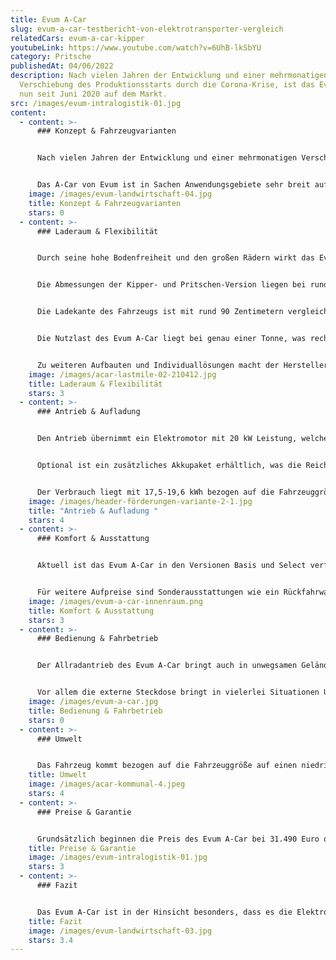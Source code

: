 ```yaml
---
title: Evum A-Car
slug: evum-a-car-testbericht-von-elektrotransporter-vergleich
relatedCars: evum-a-car-kipper
youtubeLink: https://www.youtube.com/watch?v=6UhB-lkSbYU
category: Pritsche
publishedAt: 04/06/2022
description: Nach vielen Jahren der Entwicklung und einer mehrmonatigen
  Verschiebung des Produktionsstarts durch die Corona-Krise, ist das Evum A-Car
  nun seit Juni 2020 auf dem Markt.
src: /images/evum-intralogistik-01.jpg
content:
  - content: >-
      ### Konzept & Fahrzeugvarianten


      Nach vielen Jahren der Entwicklung und einer mehrmonatigen Verschiebung des Produktionsstarts durch die Corona-Krise, ist das Evum A-Car nun seit Juni 2020 auf dem Markt. Ursprünglich wurde der kräftige Elektrotransporter für Entwicklungs- und Schwellenländern entwickelt, wo er in der Landwirtschaft und der Industrie zum Einsatz kommen sollte. Während der Entstehungsphase wurde aber klar, dass das Fahrzeug auch für den europäischen Markt attraktiv sein könnte.


      Das A-Car von Evum ist in Sachen Anwendungsgebiete sehr breit aufgestellt. So gibt es das Fahrzeug mit Pritschenaufbau für den Einsatz in der Garten- und Landschaftspflege oder für große Werkshallen in der Industrie. Der Pritschenaufbau ist zudem auch mit kippbarer Ladefläche sowie mit einer Planenkonstruktion erhältlich. Mit dem geschlossenem Kofferaufbau zielt das A-Car speziell auf die Branchen des Handwerks und des Warentransports. Recht einzigartig im Elektrotransporter-Bereich sind der Allradantrieb und die damit verbundenen Offroad-Qualitäten des Fahrzeugs, wodurch das Fahrzeug auch für die Landwirtschaft sehr interessant ist.
    image: /images/evum-landwirtschaft-04.jpg
    title: Konzept & Fahrzeugvarianten
    stars: 0
  - content: >-
      ### Laderaum & Flexibilität


      Durch seine hohe Bodenfreiheit und den großen Rädern wirkt das Evum A-Car fast wie ein LKW der Sorte Unimog von Mercedes-Benz. Gleichzeitig ist er mit 4 Metern Länge aber doch recht kompakt. Das Fahrzeug ist in den Aufbauvarianten Pritsche, Koffer und Dreiseitenkipper verfügbar. Die Laderaummaße des Kofferaufbaus liegen bei rund 1,79 m x 1,54 m x 1,10 m. Der Aufbau besitzt dadurch ein Ladevolumen von 3,03 m3 .


      Die Abmessungen der Kipper- und Pritschen-Version liegen bei rund 1,78 m Länge und 1,5 m Breite. Die Höhe der Ladebordwand beträgt 35 cm. Der Aufbau kommt damit auf eine Ladefläche von 2,86 m2.


      Die Ladekante des Fahrzeugs ist mit rund 90 Zentimetern vergleichsweise hoch über dem Boden. Das kann beim Verladen von großen Industriegütern von Vorteil sein, bei kleineren Einsätzen aber schnell anstrengend werden.


      Die Nutzlast des Evum A-Car liegt bei genau einer Tonne, was recht stattlich ist. Dadurch ist das Fahrzeug auch für größere Baustellen sowie die Landwirtschaft interessant. Hier ist auch die Anhängekupplung mit einer Anhängelast von 1.000 Kilogramm gebremst sowie 750 Kilogramm ungebremst von Vorteil.


      Zu weiteren Aufbauten und Individuallösungen macht der Hersteller keine Angaben.
    image: /images/acar-lastmile-02-210412.jpg
    title: Laderaum & Flexibilität
    stars: 3
  - content: >-
      ### Antrieb & Aufladung


      Den Antrieb übernimmt ein Elektromotor mit 20 kW Leistung, welche gleichmäßig auf die zwei Achsen verteilt wird. Damit kann das Evum A-Car eine Höchstgeschwindigkeit von 70 Km/h erreichen. Als Energiespeicher fungiert ein Lithium-Ionen-Akku mit einer Betriebsspannung von 48 Volt und eine Kapazität von 16,5 kWh. Die Reichweite soll damit in der Standard-Version 110 Kilometer betragen. 


      Optional ist ein zusätzliches Akkupaket erhältlich, was die Reichweite verdoppelt. Laut dem Hersteller kann das Fahrzeug bereits an einer herkömmlichen 230 Volt-Steckdose in 6,5 Stunden aufgeladen werden. Über Typ-2 ist das Fahrzeug in rund 2 Stunden geladen. 


      Der Verbrauch liegt mit 17,5-19,6 kWh bezogen auf die Fahrzeuggröße in einem annehmbaren Bereich.
    image: /images/header-förderungen-variante-2-1.jpg
    title: "Antrieb & Aufladung "
    stars: 4
  - content: >-
      ### Komfort & Ausstattung


      Aktuell ist das Evum A-Car in den Versionen Basis und Select verfügbar. In der “Basis”-Version ist das Fahrzeug sehr spartanisch ausgestattet und kommt ohne Extras wie einer Heizung, einem Radio oder einer Zentralverriegelung mit Funkfernbedienung zum Kunden. Diese Dinge können in der Select-Version für einen Aufpreis von 6900 Euro zusätzlich erworben werden. Ebenso enthält die Select Version eine integrierte Standheizung, eine Telematikeinheit und eine externe Steckdose (3 kW, 220 V). 


      Für weitere Aufpreise sind Sonderausstattungen wie ein Rückfahrwarner, Sitzheizung, Unterfahrschutz, eine abnehmbare Anhängerkupplung und vieles mehr verfügbar.
    image: /images/evum-a-car-innenraum.png
    title: Komfort & Ausstattung
    stars: 3
  - content: >-
      ### Bedienung & Fahrbetrieb


      Der Allradantrieb des Evum A-Car bringt auch in unwegsamen Gelände einen angenehmen Fahrkomfort. Mit einer Höchstgeschwindigkeit von 70 km/h wird das Fahrzeug zudem keineswegs zum Verkehrshindernis. 


      Vor allem die externe Steckdose bringt in vielerlei Situationen Unabhängigkeit mit sich, da Arbeitsgeräte direkt mit der Energie des Fahrzeuges betrieben werden können. Hier sollte jedoch darauf geachtet werden, dass die restliche Energie für die Rückfahrt reicht. Die LCD-Anzeige ermöglicht zudem stets die Kontrolle des Energieverbrauchs. Wer über die externe Steckdose viel Energie zieht, sollte jedoch gegebenenfalls über eine zusätzliches Akkupaket nachdenken.
    image: /images/evum-a-car.jpg
    title: Bedienung & Fahrbetrieb
    stars: 0
  - content: >-
      ### Umwelt


      Das Fahrzeug kommt bezogen auf die Fahrzeuggröße auf einen niedrigen kombinierten Verbrauch von 15,9 kWh/ 100 km. Bei angenommenen 30 Cent pro Kilowattstunde kosten 100 km Fahrstrecke 4,77 €. Über ein zusätzliches Solarmodul auf dem Dach des Fahrzeugs gibt es keine Angaben.
    title: Umwelt
    image: /images/acar-kommunal-4.jpeg
    stars: 4
  - content: >-
      ### Preise & Garantie


      Grundsätzlich beginnen die Preis des Evum A-Car bei 31.490 Euro ohne Mehrwertsteuer in der Basisversion. Dieser Preis gilt allerdings für die Version ohne Aufbau. In der “Select”-Version ist das Fahrzeug ab 38.390 Euro erhältlich. Mit den Aufbauten kommen zusätzlich 1.590 Euro (Pritsche), 3.580 Euro (Pritsche mit Planenaufbau) oder 5.990 Euro (Koffer) hinzu. Mit Kipperaufbau kostet das Fahrzeug 45.380 Euro zzgl. Mehrwertsteuer. Interessant für Kommunen ist das “Kommunalpaket” mit oranger Folierung, Rundumleuchte und Reflektoren für 1.380 Euro (wie immer ohne MwSt.). Über die Dauer einer Fahrzeug- und Batterie-Garantie gibt es leider keinerlei Angaben.
    title: Preise & Garantie
    image: /images/evum-intralogistik-01.jpg
    stars: 3
  - content: >-
      ### Fazit


      Das Evum A-Car ist in der Hinsicht besonders, dass es die Elektromobilität erstmals von der Straße runter in Offroad-Gebiet trägt. Mit dem Allradantrieb und der hohen Bodenfreiheit ist der Evum definitiv auch für die Landwirtschaft oder Forstbetriebe interessant. Auch ansonsten mach das Fahrzeug einiges her und dürfte dank umfangreicher Ausstattung und flexiblen Aufbauvarianten nicht nur in Entwicklungs- und Schwellenländern seine Abnehmer finden. Die Ausstattung in der Basisversion ist jedoch verglichen mit dem Preis eher dürftig.
    title: Fazit
    image: /images/evum-landwirtschaft-03.jpg
    stars: 3.4
---
```

